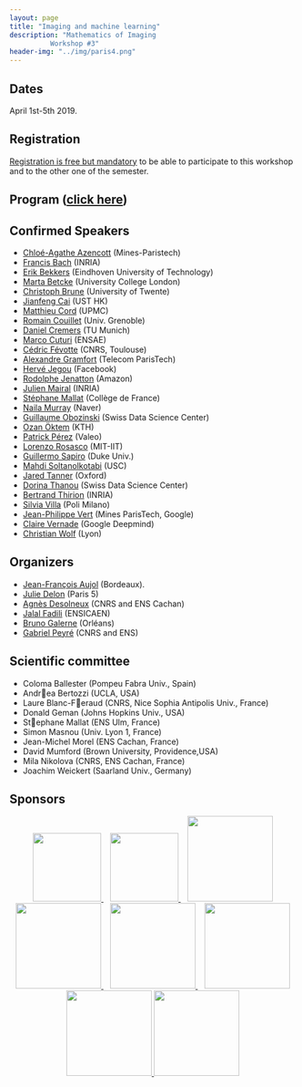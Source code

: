 ```yaml
---
layout: page
title: "Imaging and machine learning"
description: "Mathematics of Imaging
          Workshop #3"
header-img: "../img/paris4.png"
---
```


Dates
-------------

April 1st-5th 2019.


Registration
-------------

[Registration is free but mandatory](http://www.ihp.fr/en/CEB/T1-2019) to be able to participate to this workshop and to the other one of the semester.


Program ([click here](../workshop3prog/))
-------------


Confirmed Speakers
-------------

- [Chloé-Agathe Azencott](http://cazencott.info/) (Mines-Paristech)
- [Francis Bach](https://www.di.ens.fr/~fbach/) (INRIA)
- [Erik Bekkers](https://www.tue.nl/en/our-university/departments/biomedical-engineering/research/research-groups/medical-image-analysis/organization/former-group-members/ir-ej-erik-bekkers/) (Eindhoven University of Technology)
- [Marta Betcke](https://www.sites.google.com/site/mbetcke/home) (University College London)
- [Christoph Brune](https://people.utwente.nl/c.brune)  (University of Twente)
- [Jianfeng Cai](https://www.math.ust.hk/~jfcai/) (UST HK)
- [Matthieu Cord](http://webia.lip6.fr/~cord/) (UPMC)
- [Romain Couillet](http://romaincouillet.hebfree.org/) (Univ. Grenoble)
- [Daniel Cremers](https://vision.in.tum.de/members/cremers) (TU Munich)
- [Marco Cuturi](http://marcocuturi.net/) (ENSAE)
- [Cédric Févotte](https://www.irit.fr/~Cedric.Fevotte/) (CNRS, Toulouse)
- [Alexandre Gramfort](http://alexandre.gramfort.net/) (Telecom ParisTech)
- [Hervé Jegou](http://people.rennes.inria.fr/Herve.Jegou/) (Facebook)
- [Rodolphe Jenatton](http://rodolphejenatton.com/) (Amazon)
- [Julien Mairal](https://lear.inrialpes.fr/people/mairal/) (INRIA)
- [Stéphane Mallat](https://www.college-de-france.fr/site/stephane-mallat/index.htm) (Collège de France)
- [Naila Murray](http://www.europe.naverlabs.com/NAVER-LABS-Europe/People/Naila-Murray) (Naver)
- [Guillaume Obozinski](http://imagine.enpc.fr/~obozinsg/) (Swiss Data Science Center)
- [Ozan Öktem](https://www.kth.se/profile/ozan) (KTH)
- [Patrick Pérez](https://ptrckprz.github.io/) (Valeo)
- [Lorenzo Rosasco](http://web.mit.edu/lrosasco/www/) (MIT-IIT)
- [Guillermo Sapiro](https://ece.duke.edu/faculty/guillermo-sapiro) (Duke Univ.)
- [Mahdi Soltanolkotabi](http://www-bcf.usc.edu/~soltanol/) (USC)
- [Jared Tanner](https://www.maths.ox.ac.uk/people/jared.tanner) (Oxford)
- [Dorina Thanou](https://people.epfl.ch/dorina.thanou) (Swiss Data Science Center)
- [Bertrand Thirion](https://team.inria.fr/parietal/team-members/bertrand-thirions-page/) (INRIA)
- [Silvia Villa](http://lcsl.mit.edu/data/silviavilla/Home.html) (Poli Milano)
- [Jean-Philippe Vert](http://members.cbio.mines-paristech.fr/~jvert/) (Mines ParisTech, Google)
- [Claire Vernade](https://www.cvernade.com/) (Google Deepmind)
- [Christian Wolf](https://perso.liris.cnrs.fr/christian.wolf/) (Lyon)



Organizers
-----

- [Jean-François Aujol](https://www.math.u-bordeaux.fr/~jaujol/) (Bordeaux).
- [Julie Delon](https://delon.wp.mines-telecom.fr/) (Paris 5)
- [Agnès Desolneux](http://desolneux.perso.math.cnrs.fr/) (CNRS and ENS Cachan)
- [Jalal Fadili](https://fadili.users.greyc.fr/) (ENSICAEN)
- [Bruno Galerne](https://www.idpoisson.fr/galerne/) (Orléans)
- [Gabriel Peyré](http://www.gpeyre.com) (CNRS and ENS)


Scientific committee
------

- Coloma Ballester (Pompeu Fabra Univ., Spain)
- Andrea Bertozzi (UCLA, USA)
- Laure Blanc-Feraud (CNRS, Nice Sophia Antipolis Univ., France)
- Donald Geman (Johns Hopkins Univ., USA)
- Stephane Mallat (ENS Ulm, France)
- Simon Masnou (Univ. Lyon 1, France)
- Jean-Michel Morel (ENS Cachan, France)
- David Mumford (Brown University, Providence,USA)
- Mila Nikolova (CNRS, ENS Cachan, France)
- Joachim Weickert (Saarland Univ., Germany)


Sponsors
-----

<p align="center">

<a href="http://www.ihp.fr">
<img width="120" src="../../img/logo-ihp.jpg"/>
</a>&nbsp;&nbsp;

<a href="http://www.cnrs.fr/">
<img width="120" src="../../img/logo-cnrs.png"/>
</a>&nbsp;&nbsp;

<a href="http://www.u-psud.fr/fr/index.html">
<img width="150" src="../../img/logo-paris-sud.png"/>
</a>

<br/>

<a href="https://www.sciencesmaths-paris.fr/">
<img width="150" src="../../img/logo-fsmp.png"/>
</a>&nbsp;&nbsp;

<a href="http://www.upmc.fr/">
<img width="150" src="../../img/logo-upmc.png"/>
</a>&nbsp;&nbsp;

<a href="https://www.cimpa.info/">
<img width="150" src="../../img/logo-cimpa.png"/>
</a>

<br/>

<a href="http://gdr-mia.math.cnrs.fr/">
<img width="150" src="../../img/logo-mia.png"/>
</a>

<a href="http://www.gpeyre.com/noria/">
<img width="150" src="../../img/logo-erc.jpg"/>
</a>


</p>

